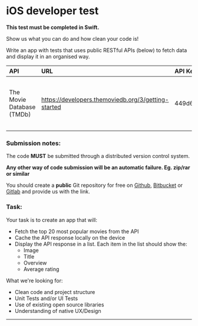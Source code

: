 # iOS developer test

**This test must be completed in Swift.**

Show us what you can do and how clean your code is!

Write an app with tests that uses public RESTful APIs (below) to fetch data and display it in an organised way.

| API   |      URL      | API Key | Description |
|:----------|:-------------|:-----|:-----:|
| The Movie Database (TMDb) | https://developers.themoviedb.org/3/getting-started | 449d682523802e0ca4f8b06d8dcf629c | The Movie Database (TMDb) is a community built movie and TV database

### Submission notes:

The code **MUST** be submitted through a distributed version control system.

**Any other way of code submission will be an automatic failure. Eg. zip/rar or similar** 
  
You should create a **public** Git repository for free on [Github](https://github.com), [Bitbucket](https://bitbucket.org) or [Gitlab](https://gitlab.com) and provide us with the link.

### Task:

Your task is to create an app that will:
 - Fetch the top 20 most popular movies from the API
 - Cache the API response locally on the device
 - Display the API response in a list. Each item in the list should show the:
    - Image
    - Title
    - Overview
    - Average rating

What we're looking for:
- Clean code and project structure
- Unit Tests and/or UI Tests
- Use of existing open source libraries
- Understanding of native UX/Design

---